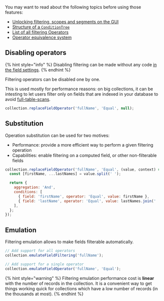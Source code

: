 You may want to read about the following topics before using those features:

- [Unlocking filtering, scopes and segments on the GUI](./../../datasources/custom/query-translation/capabilities.md#unlock-filtering-scopes-and-segments-on-gui)
- [Structure of a `ConditionTree`](../../under-the-hood/queries/filters.md#examples)
- [List of all filtering Operators](../../under-the-hood/queries/filters.md#operators)
- [Operator equivalence system](../../under-the-hood/queries/filters.md#operator-equivalence)

## Disabling operators

{% hint style="info" %}
Disabling filtering can be made without any code [in the field settings](https://docs.forestadmin.com/user-guide/collections/customize-your-fields#basic-settings).
{% endhint %}

Filtering operators can be disabled one by one.

This is used mostly for performance reasons: on big collections, it can be intesting to let users filter only on fields that are indexed in your database to avoid [full-table-scans](https://en.wikipedia.org/wiki/Full_table_scan).

```javascript
collection.replaceFieldOperator('fullName', 'Equal', null);
```

## Substitution

Operation substitution can be used for two motives:

- Performance: provide a more efficient way to perform a given filtering operation
- Capabilities: enable filtering on a computed field, or other non-filterable fields

```javascript
collection.replaceFieldOperator('fullName', 'Equal', (value, context) => {
  const [firstName, ...lastNames] = value.split(' ');

  return {
    aggregation: 'And',
    conditions: [
      { field: 'firstName', operator: 'Equal', value: firstName },
      { field: 'lastName', operator: 'Equal', value: lastNames.join(' ') },
    ],
  };
});
```

## Emulation

Filtering emulation allows to make fields filterable automatically.

```javascript
// Add support for all operators
collection.emulateFieldFiltering('fullName');

// Add support for a single operator
collection.emulateFieldOperator('fullName', 'Equal');
```

{% hint style="warning" %}
Filtering emulation performance cost is **linear** with the number of records in the collection. It is a convenient way to get things working quick for collections which have a low number of records (in the thousands at most).
{% endhint %}
